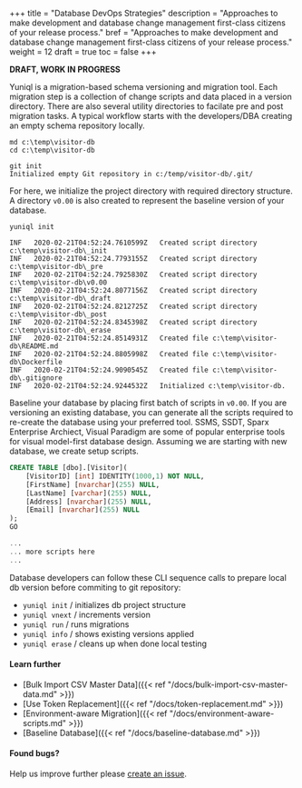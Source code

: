 +++
title = "Database DevOps Strategies"
description  = "Approaches to make development and database change management first-class citizens of your release process."
bref  = "Approaches to make development and database change management first-class citizens of your release process."
weight = 12
draft = true
toc = false
+++

**DRAFT, WORK IN PROGRESS**

Yuniql is a migration-based schema versioning and migration tool. Each migration step is a collection of change scripts and data placed in a version directory. There are also several utility directories to facilate pre and post migration tasks. A typical workflow starts with the developers/DBA creating an empty schema repository locally. 

```shell
md c:\temp\visitor-db
cd c:\temp\visitor-db

git init
Initialized empty Git repository in c:/temp/visitor-db/.git/
```

For here, we initialize the project directory with required directory structure. A directory `v0.00` is also created to represent the baseline version of your database.

```shell
yuniql init

INF   2020-02-21T04:52:24.7610599Z   Created script directory c:\temp\visitor-db\_init
INF   2020-02-21T04:52:24.7793155Z   Created script directory c:\temp\visitor-db\_pre
INF   2020-02-21T04:52:24.7925830Z   Created script directory c:\temp\visitor-db\v0.00
INF   2020-02-21T04:52:24.8077156Z   Created script directory c:\temp\visitor-db\_draft
INF   2020-02-21T04:52:24.8212725Z   Created script directory c:\temp\visitor-db\_post
INF   2020-02-21T04:52:24.8345398Z   Created script directory c:\temp\visitor-db\_erase
INF   2020-02-21T04:52:24.8514931Z   Created file c:\temp\visitor-db\README.md
INF   2020-02-21T04:52:24.8805998Z   Created file c:\temp\visitor-db\Dockerfile
INF   2020-02-21T04:52:24.9090545Z   Created file c:\temp\visitor-db\.gitignore
INF   2020-02-21T04:52:24.9244532Z   Initialized c:\temp\visitor-db.
```

Baseline your database by placing first batch of scripts in `v0.00`. If you are versioning an existing database, you can generate all the scripts required to re-create the database using your preferred tool. SSMS, SSDT, Sparx Enterprise Archiect, Visual Paradigm are some of popular enterprise tools for visual model-first database design. Assuming we are starting with new database, we create setup scripts.

```sql
CREATE TABLE [dbo].[Visitor](
	[VisitorID] [int] IDENTITY(1000,1) NOT NULL,
	[FirstName] [nvarchar](255) NULL,
	[LastName] [varchar](255) NULL,
	[Address] [nvarchar](255) NULL,
	[Email] [nvarchar](255) NULL
);
GO

...
... more scripts here
...
```

Database developers can follow these CLI sequence calls to prepare local db version before commiting to git repository:

- `yuniql init` / initializes db project structure
- `yuniql vnext` / increments version
- `yuniql run` / runs migrations
- `yuniql info` / shows existing versions applied
- `yuniql erase` / cleans up when done local testing

#### Learn further

* [Bulk Import CSV Master Data]({{< ref "/docs/bulk-import-csv-master-data.md" >}})
* [Use Token Replacement]({{< ref "/docs/token-replacement.md" >}})
* [Environment-aware Migration]({{< ref "/docs/environment-aware-scripts.md" >}})
* [Baseline Database]({{< ref "/docs/baseline-database.md" >}})

#### Found bugs?

Help us improve further please [create an issue](https://github.com/rdagumampan/yuniql/issues/new).

<!-- ![](https://github.com/rdagumampan/yuniql/raw/master/assets/wiki-evodb-01.png)

![](https://github.com/rdagumampan/yuniql/raw/master/assets/wiki-how-it-works-dir.png)

>Image inspired by [Evolutionary Database Design](https://www.martinfowler.com/articles/evodb.html) by Martin Fowler and Pramod Sadalage. -->
<!-- 

